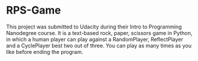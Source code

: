 # RPS-Game
This project was submitted to Udacity during their Intro to Programming Nanodegree course. It is a text-based rock, paper, scissors game in Python, in which a human player can play against a RandomPlayer, ReflectPlayer and a CyclePlayer best two out of three. You can play as many times as you like before ending the program.
